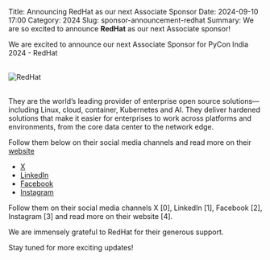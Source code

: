 Title: Announcing RedHat as our next Associate Sponsor
Date: 2024-09-10 17:00
Category: 2024
Slug: sponsor-announcement-redhat
Summary: We are so excited to announce **RedHat** as our next Associate sponsor!

We are excited to announce our next Associate Sponsor for PyCon India 2024 - RedHat

<br>
<div class="text-center">
  <a href="https://www.redhat.com/" target="_blank" style="border: none; text-decoration: none;">
    <img src="{static}/images/2024/sponsor-redhat.png" alt="RedHat" class="img-fluid responsive-image">
  </a>
</div>
<br>

They are the world’s leading provider of enterprise open source solutions—including Linux, cloud, container, Kubernetes and AI. They deliver hardened solutions that make it easier for enterprises to work across platforms and environments, from the core data center to the network edge.

Follow them below on their social media channels and read more on their [website](https://www.redhat.com/)

- [X](https://x.com/redhatopen)
- [LinkedIn](https://www.linkedin.com/company/red-hat)
- [Facebook](https://www.facebook.com/redhatinc)
- [Instagram](https://www.instagram.com/redhatinc/)

Follow them on their social media channels X [0], LinkedIn [1], Facebook [2], Instagram [3] and read more on their website [4].

We are immensely grateful to RedHat for their generous support.

Stay tuned for more exciting updates!
